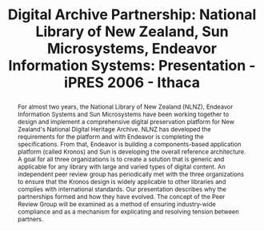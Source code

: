 ---
abstract: For almost two years, the National Library of New Zealand (NLNZ), Endeavor
  Information Systems and Sun Microsystems have been working together to design and
  implement a comprehensive digital preservation platform for New Zealand's National
  Digital Heritage Archive. NLNZ has developed the requirements for the platform and
  with Endeavor is completing the specifications. From that, Endeavor is building
  a components-based application platform (called Kronos) and Sun is developing the
  overall reference architecture. A goal for all three organizations is to create
  a solution that is generic and applicable for any library with large and varied
  types of digital content. An independent peer review group has periodically met
  with the three organizations to ensure that the Kronos design is widely applicable
  to other libraries and complies with international standards. Our presentation describes
  why the partnerships formed and how they have evolved. The concept of the Peer Review
  Group will be examined as a method of ensuring industry-wide compliance and as a
  mechanism for explicating and resolving tension between partners.
creators:
- Tamminga, Tim
date: null
document_url: https://services.phaidra.univie.ac.at/api/object/o:294557/download
grand_parent: iPRES
institutions: []
keywords:
- ithaca
landing_page_url: https://phaidra.univie.ac.at/o:294557
language: eng
layout: publication
license: CC BY-SA 3.0 AT
notes_url: null
parent: iPRES 2006
presentation_url: null
size: 1517516
source_name: iPRES
title: 'Digital Archive Partnership: National Library of New Zealand, Sun Microsystems,
  Endeavor Information Systems: Presentation - iPRES 2006 - Ithaca'
type: paper
year: 2006
---
